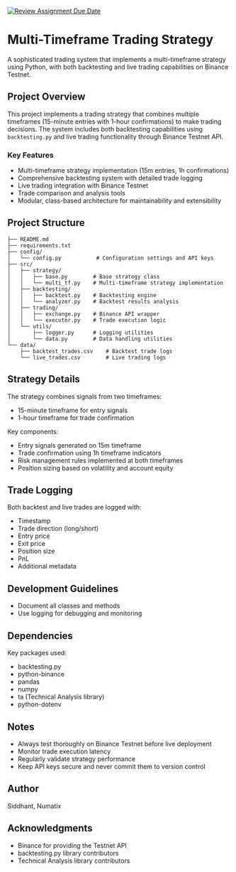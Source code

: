 [![Review Assignment Due Date](https://classroom.github.com/assets/deadline-readme-button-22041afd0340ce965d47ae6ef1cefeee28c7c493a6346c4f15d667ab976d596c.svg)](https://classroom.github.com/a/LiQFGrUV)
# Multi-Timeframe Trading Strategy

A sophisticated trading system that implements a multi-timeframe strategy using Python, with both backtesting and live trading capabilities on Binance Testnet.

## Project Overview

This project implements a trading strategy that combines multiple timeframes (15-minute entries with 1-hour confirmations) to make trading decisions. The system includes both backtesting capabilities using `backtesting.py` and live trading functionality through Binance Testnet API.

### Key Features

- Multi-timeframe strategy implementation (15m entries, 1h confirmations)
- Comprehensive backtesting system with detailed trade logging
- Live trading integration with Binance Testnet
- Trade comparison and analysis tools
- Modular, class-based architecture for maintainability and extensibility

## Project Structure

```
├── README.md
├── requirements.txt
├── config/
│   └── config.py           # Configuration settings and API keys
├── src/
│   ├── strategy/
│   │   ├── base.py        # Base strategy class
│   │   └── multi_tf.py    # Multi-timeframe strategy implementation
│   ├── backtesting/
│   │   ├── backtest.py    # Backtesting engine
│   │   └── analyzer.py    # Backtest results analysis
│   ├── trading/
│   │   ├── exchange.py    # Binance API wrapper
│   │   └── executor.py    # Trade execution logic
│   └── utils/
│       ├── logger.py      # Logging utilities
│       └── data.py        # Data handling utilities
└── data/
    ├── backtest_trades.csv    # Backtest trade logs
    └── live_trades.csv        # Live trading logs

```


## Strategy Details

The strategy combines signals from two timeframes:
- 15-minute timeframe for entry signals
- 1-hour timeframe for trade confirmation

Key components:
- Entry signals generated on 15m timeframe
- Trade confirmation using 1h timeframe indicators
- Risk management rules implemented at both timeframes
- Position sizing based on volatility and account equity

## Trade Logging

Both backtest and live trades are logged with:
- Timestamp
- Trade direction (long/short)
- Entry price
- Exit price
- Position size
- PnL
- Additional metadata

## Development Guidelines

- Document all classes and methods
- Use logging for debugging and monitoring

## Dependencies

Key packages used:
- backtesting.py
- python-binance
- pandas
- numpy
- ta (Technical Analysis library)
- python-dotenv

## Notes

- Always test thoroughly on Binance Testnet before live deployment
- Monitor trade execution latency
- Regularly validate strategy performance
- Keep API keys secure and never commit them to version control


## Author

Siddhant, Numatix

## Acknowledgments

- Binance for providing the Testnet API
- backtesting.py library contributors
- Technical Analysis library contributors 
